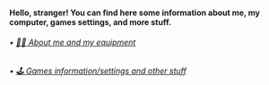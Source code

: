 <h4>Hello, stranger! You can find here some information about me, my computer, games settings, and more stuff.</h4>
<h6>• <a href="https://github.com/TheMichalBr/michalbr/blob/main/about_me_and_equipment.md"> 🙋‍♂️ About me and my equipment</a></h6>
<h6>• <a href="https://github.com/TheMichalBr/michalbr/blob/main/games_and_other.md"> 🕹 Games information/settings and other stuff</a></h6>
